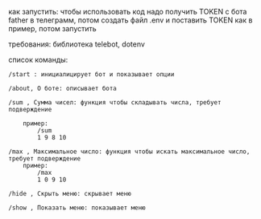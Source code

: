 ﻿как запустить:
    чтобы использовать код надо получить TOKEN с бота father в телеграмм, потом создать файл .env и поставить TOKEN как в пример, потом запустить

требования:
    библиотека telebot, dotenv


список команды:

    /start : инициалицирует бот и показывает опции

    /about, О боте: описывает бота

    /sum , Сумма чисел: функция чтобы складывать числа, требует подверждение

        пример:
            /sum
            1 9 8 10

    /max , Максимальное число: функция чтобы искать максимальное число, требует подверждение
        пример:
            /max
            1 0 9 10

    /hide , Скрыть меню: скрывает меню
    
    /show , Показать меню: показывает меню

